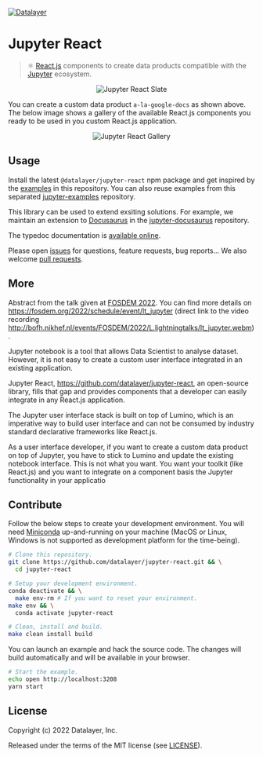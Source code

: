 [![Datalayer](https://assets.datalayer.design/datalayer-25.svg)](https://datalayer.io)

# Jupyter React

> ⚛️ [React.js](https://reactjs.org) components to create data products compatible with the [Jupyter](https://jupyter.org) ecosystem.

<div align="center" style="text-align: center">
  <img alt="Jupyter React Slate" src="https://datalayer-jupyter-examples.s3.amazonaws.com/jupyter-react-slate.gif" />
</div>

You can create a custom data product `a-la-google-docs` as shown above. The below image shows a gallery of the available React.js components you ready to be used in you custom React.js application.

<div align="center" style="text-align: center">
  <img alt="Jupyter React Gallery" src="https://datalayer-jupyter-examples.s3.amazonaws.com/jupyter-react-gallery.gif" />
</div>

## Usage

Install the latest `@datalayer/jupyter-react` npm package and get inspired by the [examples](./src/examples) in this repository. You can also reuse examples from this separated [jupyter-examples](https://github.com/datalayer/jupyter-examples) repository.

This library can be used to extend exsiting solutions. For example, we maintain an extension to [Docusaurus](https://docusaurus.io) in the [jupyter-docusaurus](https://github.com/datalayer/jupyter-docusaurus) repository.

The typedoc documentation is [available online](https://typedoc.datalayer.io/datalayer/jupyter-react/0.0.2).

Please open [issues](https://github.com/datalayer/jupyter-react/issues) for questions, feature requests, bug reports... We also welcome [pull requests](https://github.com/datalayer/jupyter-react/pulls).

## More

Abstract from the talk given at [FOSDEM 2022](https://fosdem.org/2022). You can find more details on https://fosdem.org/2022/schedule/event/lt_jupyter (direct link to the video recording http://bofh.nikhef.nl/events/FOSDEM/2022/L.lightningtalks/lt_jupyter.webm).

Jupyter notebook is a tool that allows Data Scientist to analyse dataset. However, it is not easy to create a custom user interface integrated in an existing application.

Jupyter React, https://github.com/datalayer/jupyter-react, an open-source library, fills that gap and provides components that a developer can easily integrate in any React.js application.

The Jupyter user interface stack is built on top of Lumino, which is an imperative way to build user interface and can not be consumed by industry standard declarative frameworks like React.js.

As a user interface developer, if you want to create a custom data product on top of Jupyter, you have to stick to Lumino and update the existing notebook interface. This is not what you want. You want your toolkit (like React.js) and you want to integrate on a component basis the Jupyter functionality in your applicatio

## Contribute

Follow the below steps to create your development environment. You will need [Miniconda](https://docs.conda.io/en/latest/miniconda.html) up-and-running on your machine (MacOS or Linux, Windows is not supported as development platform for the time-being).

```bash
# Clone this repository.
git clone https://github.com/datalayer/jupyter-react.git && \
  cd jupyter-react
```

```bash
# Setup your development environment.
conda deactivate && \
  make env-rm # If you want to reset your environment.
make env && \
  conda activate jupyter-react
```

```bash
# Clean, install and build.
make clean install build
```

You can launch an example and hack the source code. The changes will build automatically and will be available in your browser.

```bash
# Start the example.
echo open http://localhost:3208
yarn start
```

## License

Copyright (c) 2022 Datalayer, Inc.

Released under the terms of the MIT license (see [LICENSE](./LICENSE)).

